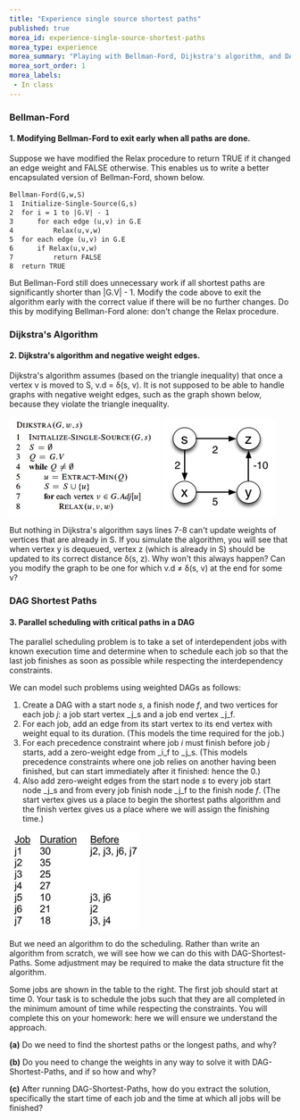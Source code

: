 ```yaml
---
title: "Experience single source shortest paths"
published: true
morea_id: experience-single-source-shortest-paths
morea_type: experience
morea_summary: "Playing with Bellman-Ford, Dijkstra's algorithm, and DAGs "
morea_sort_order: 1
morea_labels:
 - In class
---
```


### Bellman-Ford

####  1\. Modifying Bellman-Ford to exit early when all paths are done.

Suppose we have modified the Relax procedure to return TRUE if it changed an
edge weight and FALSE otherwise. This enables us to write a better
encapsulated version of Bellman-Ford, shown below.

    
    
    Bellman-Ford(G,w,S)
    1  Initialize-Single-Source(G,s)
    2  for i = 1 to |G.V| - 1
    3      for each edge (u,v) in G.E
    4          Relax(u,v,w) 
    5  for each edge (u,v) in G.E
    6      if Relax(u,v,w) 
    7          return FALSE
    8  return TRUE
    

But Bellman-Ford still does unnecessary work if all shortest paths are
significantly shorter than |G.V| - 1. Modify the code above to exit the
algorithm early with the correct value if there will be no further changes. Do
this by modifying Bellman-Ford alone: don't change the Relax procedure.

### Dijkstra's Algorithm

#### 2\. Dijkstra's algorithm and negative weight edges.

Dijkstra's algorithm assumes (based on the triangle inequality) that once a
vertex v is moved to S, v.d = δ(s, v). It is not supposed to be able to handle
graphs with negative weight edges, such as the graph shown below, because they
violate the triangle inequality.

![](fig/code-Dijkstra.jpg) ![](fig/Dijkstra-False-Counterexample.jpg)

But nothing in Dijkstra's algorithm says lines 7-8 can't update weights of
vertices that are already in S. If you simulate the algorithm, you will see
that when vertex y is dequeued, vertex z (which is already in S) should be
updated to its correct distance δ(s, z). Why won't this always happen? Can you
modify the graph to be one for which v.d ≠ δ(s, v) at the end for some v?

### DAG Shortest Paths

#### 3\. Parallel scheduling with critical paths in a DAG

The parallel scheduling problem is to take a set of interdependent jobs with
known execution time and determine when to schedule each job so that the last
job finishes as soon as possible while respecting the interdependency
constraints.

We can model such problems using weighted DAGs as follows:

  1. Create a DAG with a start node _s_, a finish node _f_, and two vertices for each job _j_: a job start vertex _j_s and a job end vertex _j_f.
  2. For each job, add an edge from its start vertex to its end vertex with weight equal to its duration. (This models the time required for the job.) 
  3. For each precedence constraint where job _i_ must finish before job _j_ starts, add a zero-weight edge from _i_f to _j_s. (This models precedence constraints where one job relies on another having been finished, but can start immediately after it finished: hence the 0.)
  4. Also add zero-weight edges from the start node _s_ to every job start node _j_s and from every job finish node _j_f to the finish node _f_. (The start vertex gives us a place to begin the shortest paths algorithm and the finish vertex gives us a place where we will assign the finishing time.) 

![](fig/PS-11-Jobs.jpg)

But we need an algorithm to do the scheduling. Rather than write an algorithm
from scratch, we will see how we can do this with DAG-Shortest-Paths. Some
adjustment may be required to make the data structure fit the algorithm.

Some jobs are shown in the table to the right. The first job should start at
time 0. Your task is to schedule the jobs such that they are all completed in
the minimum amount of time while respecting the constraints. You will complete
this on your homework: here we will ensure we understand the approach.

**(a)** Do we need to find the shortest paths or the longest paths, and why? 

**(b)** Do you need to change the weights in any way to solve it with DAG-Shortest-Paths, and if so how and why? 

**(c)** After running DAG-Shortest-Paths, how do you extract the solution, specifically the start time of each job and the time at which all jobs will be finished? 

